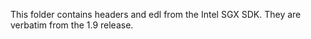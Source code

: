 This folder contains headers and edl from the Intel SGX SDK. They are verbatim
from the 1.9 release.
